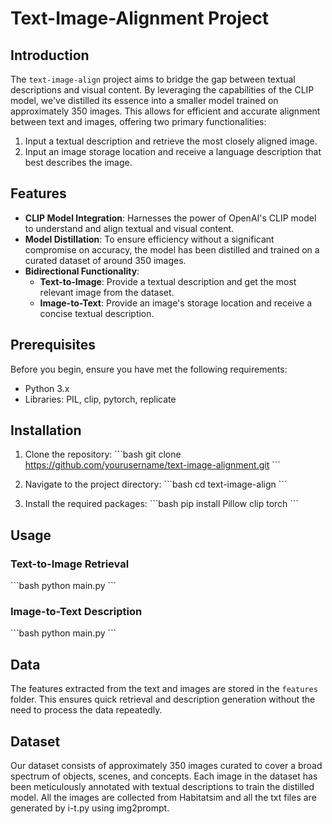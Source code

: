 # Text-Image-Alignment Project

## Introduction

The `text-image-align` project aims to bridge the gap between textual descriptions and visual content. By leveraging the capabilities of the CLIP model, we've distilled its essence into a smaller model trained on approximately 350 images. This allows for efficient and accurate alignment between text and images, offering two primary functionalities:
1. Input a textual description and retrieve the most closely aligned image.
2. Input an image storage location and receive a language description that best describes the image.

## Features

- **CLIP Model Integration**: Harnesses the power of OpenAI's CLIP model to understand and align textual and visual content.
- **Model Distillation**: To ensure efficiency without a significant compromise on accuracy, the model has been distilled and trained on a curated dataset of around 350 images.
- **Bidirectional Functionality**:
  - **Text-to-Image**: Provide a textual description and get the most relevant image from the dataset.
  - **Image-to-Text**: Provide an image's storage location and receive a concise textual description.

## Prerequisites

Before you begin, ensure you have met the following requirements:

- Python 3.x
- Libraries: PIL, clip, pytorch, replicate

## Installation

1. Clone the repository:
\```bash
git clone https://github.com/yourusername/text-image-alignment.git
\```

2. Navigate to the project directory:
\```bash
cd text-image-align
\```

3. Install the required packages:
\```bash
pip install Pillow clip torch
\```

## Usage

### Text-to-Image Retrieval

\```bash
python main.py
\```

### Image-to-Text Description

\```bash
python main.py
\```

## Data

The features extracted from the text and images are stored in the `features` folder. This ensures quick retrieval and description generation without the need to process the data repeatedly.

## Dataset

Our dataset consists of approximately 350 images curated to cover a broad spectrum of objects, scenes, and concepts. Each image in the dataset has been meticulously annotated with textual descriptions to train the distilled model. All the images are collected from Habitatsim and all the txt files are generated by i-t.py using img2prompt.
